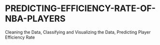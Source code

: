 # PREDICTING-EFFICIENCY-RATE-OF-NBA-PLAYERS
Cleaning the Data, Classifying and Visualizing the Data, Predicting Player Efficiency Rate
